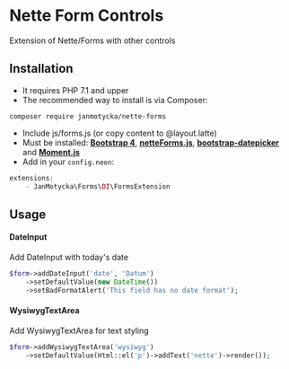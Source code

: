 # Nette Form Controls
Extension of Nette/Forms with other controls
## Installation
- It requires PHP 7.1 and upper
- The recommended way to install is via Composer:
```
composer require janmotycka/nette-forms
```
- Include js/forms.js (or copy content to @layout.latte)
- Must be installed: **[Bootstrap 4](https://www.npmjs.com/package/bootstrap)**, **[netteForms.js](https://www.npmjs.com/package/nette-forms)**, **[bootstrap-datepicker](https://www.npmjs.com/package/bootstrap-datepicker)** and **[Moment.js](https://www.npmjs.com/package/moment)**
- Add in your `config.neon`:
  
```php
extensions:
	- JanMotycka\Forms\DI\FormsExtension
```

## Usage
#### DateInput
Add DateInput with today's date
```php
$form->addDateInput('date', 'Datum')
	->setDefaultValue(new DateTime())
	->setBadFormatAlert('This field has no date format');
```

#### WysiwygTextArea
Add WysiwygTextArea for text styling 
```php
$form->addWysiwygTextArea('wysiwyg')
	->setDefaultValue(Html::el('p')->addText('nette')->render());
```